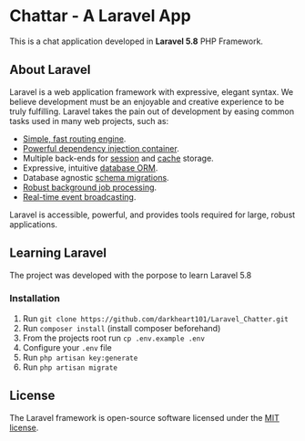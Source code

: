 <h1>Chattar - A Laravel App</h1>

<p>
This is a chat application developed in <b>Laravel 5.8</b> PHP Framework.
</p>

## About Laravel

Laravel is a web application framework with expressive, elegant syntax. We believe development must be an enjoyable and creative experience to be truly fulfilling. Laravel takes the pain out of development by easing common tasks used in many web projects, such as:

- [Simple, fast routing engine](https://laravel.com/docs/routing).
- [Powerful dependency injection container](https://laravel.com/docs/container).
- Multiple back-ends for [session](https://laravel.com/docs/session) and [cache](https://laravel.com/docs/cache) storage.
- Expressive, intuitive [database ORM](https://laravel.com/docs/eloquent).
- Database agnostic [schema migrations](https://laravel.com/docs/migrations).
- [Robust background job processing](https://laravel.com/docs/queues).
- [Real-time event broadcasting](https://laravel.com/docs/broadcasting).

Laravel is accessible, powerful, and provides tools required for large, robust applications.

## Learning Laravel

The project was developed with the porpose to learn Laravel 5.8

### Installation
1. Run `git clone https://github.com/darkheart101/Laravel_Chatter.git`
2. Run `composer install` (install composer beforehand)
3. From the projects root run `cp .env.example .env`
4. Configure your `.env` file
5. Run `php artisan key:generate`
6. Run `php artisan migrate`

## License

The Laravel framework is open-source software licensed under the [MIT license](https://opensource.org/licenses/MIT).